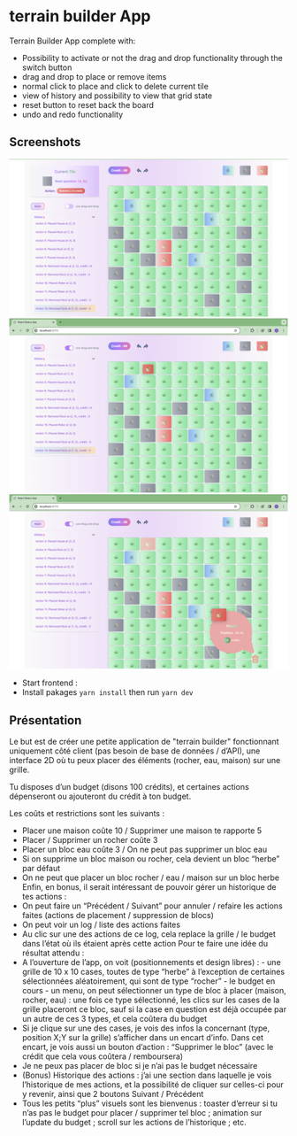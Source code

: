 
# terrain builder App

Terrain Builder App complete with:

- Possibility to activate or not the drag and drop functionality through the switch button
- drag and drop to place or remove items
- normal click to place and click to delete current tile
- view of history and possibility to view that grid state
- reset button to reset back the board
- undo and redo functionality

## Screenshots

![DefaultApp](screenshots/defaultApp.png)
![Drag And Drop To PlaceItem](screenshots/dragAndDropToPlaceItem.png)
![Drag And Drop To Delete](screenshots/dragAndDropToDelete.png)

- Start frontend :
- Install pakages `yarn install`  then run  `yarn dev`

## Présentation

Le but est de créer une petite application de "terrain builder" fonctionnant uniquement côté client (pas besoin de base de données / d’API), une interface 2D où tu peux placer des éléments (rocher, eau, maison) sur une grille.

Tu disposes d’un budget (disons 100 crédits), et certaines actions dépenseront ou ajouteront du crédit à ton budget.

Les coûts et restrictions sont les suivants :

- Placer une maison coûte 10 / Supprimer une maison te rapporte 5
- Placer / Supprimer un rocher coûte 3
- Placer un bloc eau coûte 3 / On ne peut pas supprimer un bloc eau
- Si on supprime un bloc maison ou rocher, cela devient un bloc “herbe” par défaut
- On ne peut que placer un bloc rocher / eau / maison sur un bloc herbe
  Enfin, en bonus, il serait intéressant de pouvoir gérer un historique de tes actions :
- On peut faire un “Précédent / Suivant” pour annuler / refaire les actions faites (actions de placement / suppression de blocs)
- On peut voir un log / liste des actions faites
- Au clic sur une des actions de ce log, cela replace la grille / le budget dans l’état
  où ils étaient après cette action
  Pour te faire une idée du résultat attendu :
- A l’ouverture de l’app, on voit (positionnements et design libres) : - une grille de 10 x 10 cases, toutes de type “herbe” à l’exception de
  certaines sélectionnées aléatoirement, qui sont de type “rocher” - le budget en cours - un menu, on peut sélectionner un type de bloc à placer (maison, rocher,
  eau) : une fois ce type sélectionné, les clics sur les cases de la grille placeront ce bloc, sauf si la case en question est déjà occupée par un autre de ces 3 types, et cela coûtera du budget
- Si je clique sur une des cases, je vois des infos la concernant (type, position X;Y sur la grille) s’afficher dans un encart d’info. Dans cet encart, je vois aussi un bouton d’action : “Supprimer le bloc” (avec le crédit que cela vous coûtera /
  remboursera)
- Je ne peux pas placer de bloc si je n’ai pas le budget nécessaire
- (Bonus) Historique des actions : j’ai une section dans laquelle je vois l’historique de mes actions, et la
  possibilité de cliquer sur celles-ci pour y revenir, ainsi que 2 boutons Suivant /
  Précédent
- Tous les petits “plus” visuels sont les bienvenus : toaster d’erreur si tu n’as pas le
  budget pour placer / supprimer tel bloc ; animation sur l’update du budget ; scroll
  sur les actions de l’historique ; etc.
